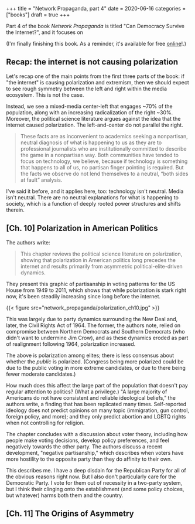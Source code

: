 +++
title = "Network Propaganda, part 4"
date = 2020-06-16
categories = ["books"]
draft = true
+++

Part 4 of the book *Network Propaganda* is titled "Can Democracy Survive the Internet?", and it focuses on 


<!--more-->

(I'm finally finishing this book. As a reminder, it's available for free [online](https://www.oxfordscholarship.com/view/10.1093/oso/9780190923624.001.0001/oso-9780190923624)!.)

## Recap: the internet is not causing polarization
Let's recap one of the main points from the first three parts of the book: if "the internet" is causing polarization and extremism, then we should expect to see rough symmetry between the left and  right within the media ecosystem. This is not the case.

Instead, we see a mixed-media center-left that engages ~70% of the population, along with an increasing radicalization of the right ~30%. Moreover, the political science literature argues against the idea that the internet caused polarization. The left-and-center do not parallel the right.

> These facts are as inconvenient to academics seeking a nonpartisan, neutral diagnosis of what is happening to us as they are to professional journalists who are institutionally committed to describe the game in a nonpartisan way. Both communities have tended to focus on technology, we believe, because if technology is something that happens to all of us, no partisan finger pointing is required. But the facts we observe do not lend themselves to a neutral, “both sides at fault” analysis.

I've said it before, and it applies here, too: technology isn't neutral. Media isn't neutral. There are no neutral explanations for what is happening to society, which is a function of deeply rooted power structures and shifts therein.


## [Ch. 10] Polarization in American Politics
The authors write:

> This chapter reviews the political science literature on polarization, showing that polarization in American politics long precedes the internet and results primarily from asymmetric political-elite-driven dynamics. 

They present this graphic of partisanship in voting patterns for the US House from 1949 to 2011, which shows that while polarization is stark right now, it's been steadily increasing since long before the internet.

{{< figure src="network_propaganda/polarization_ch10.jpg" >}} &nbsp;

This was largely due to party dynamics surrounding the New Deal and, later, the Civil Rights Act of 1964. The former, the authors note, relied on compromise between Northern Democrats and Southern Democrats (who didn't want to undermine Jim Crow), and as these dynamics eroded as part of realignment following 1964, polarization increased.

The above is polarization among elites; there is less consensus about whether the *public* is polarized. (Congress being more polarized could be due to the public voting in more extreme candidates, or due to there being fewer moderate candidates.) 

How much does this affect the large part of the population that doesn't pay regular attention to politics? (What a privilege.) "A large majority of Americans do not have consistent and reliable ideological beliefs," the authors write, a finding that has been replicated many times. Self-reported ideology does not predict opinions on many topic (immigration, gun control, foreign policy, and more); and they only predict abortion and LGBTQ rights when not controlling for religion.

The chapter concludes with a discussion about voter theory, including how people make voting decisions, develop policy preferences, and feel negatively towards the other party. The authors discuss a recent development, "negative partisanship," which describes when voters have more hostility to the opposite party than they do affinity to their own.

This describes me. I have a deep disdain for the Republican Party for all of the obvious reasons right now. But I also don't particularly care for the Democratic Party. I vote for them out of necessity in a two-party system, but I think their clinging onto the establishment (and some policy choices, but whatever) harms both them and the country.


## [Ch. 11] The Origins of Asymmetry







